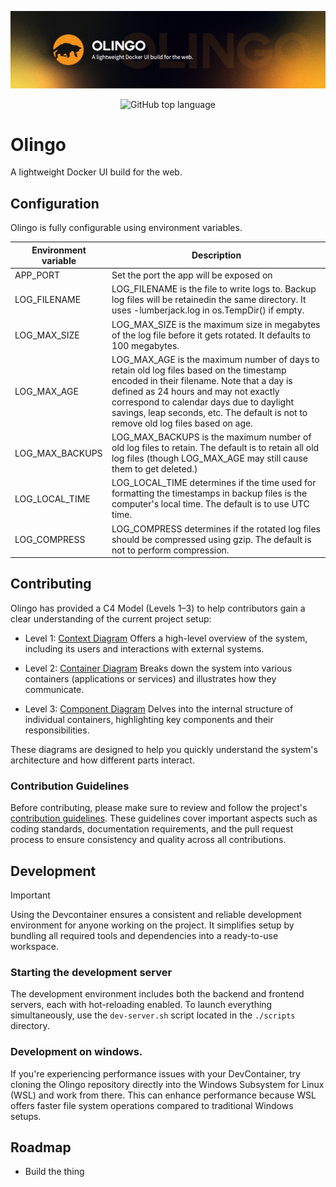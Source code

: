 <div>

![Olingo banner](https://github.com/Olingo-dev/Olingo/blob/canary/.media/identity/olingo_github_banner.png?raw=true)
</div>
<div align="center">

![GitHub top language](https://img.shields.io/github/languages/top/Olingo-dev/Olingo)

</div>

# Olingo
A lightweight Docker UI build for the web.




## Configuration
Olingo is fully configurable using environment variables.

| Environment variable | Description                                                                                                                                                                                                                                                                                                |
|----------------------|------------------------------------------------------------------------------------------------------------------------------------------------------------------------------------------------------------------------------------------------------------------------------------------------------------|
| APP_PORT             | Set the port the app will be exposed on                                                                                                                                                                                                                                                                    |
| LOG_FILENAME         | LOG_FILENAME is the file to write logs to. Backup log files will be retainedin the same directory. It uses -lumberjack.log in os.TempDir() if empty.                                                                                                                                                           |
| LOG_MAX_SIZE         | LOG_MAX_SIZE is the maximum size in megabytes of the log file before it gets rotated. It defaults to 100 megabytes.                                                                                                                                                                                             |
| LOG_MAX_AGE          | LOG_MAX_AGE is the maximum number of days to retain old log files based on the timestamp encoded in their filename. Note that a day is defined as 24 hours and may not exactly correspond to calendar days due to daylight savings, leap seconds, etc. The default is not to remove old log files based on age. |
| LOG_MAX_BACKUPS      | LOG_MAX_BACKUPS is the maximum number of old log files to retain. The default is to retain all old log files (though LOG_MAX_AGE may still cause them to get deleted.)                                                                                                                                                                                                            |
| LOG_LOCAL_TIME       | LOG_LOCAL_TIME determines if the time used for formatting the timestamps in backup files is the computer's local time. The default is to use UTC time.                                                                                                                                                          |
| LOG_COMPRESS         | LOG_COMPRESS determines if the rotated log files should be compressed using gzip. The default is not to perform compression.                                                                                                                                                                                   |                                                                                               
## Contributing
Olingo has provided a C4 Model (Levels 1–3) to help contributors gain a clear understanding of the current project setup:

- Level 1: [Context Diagram](https://github.com/Olingo-dev/Olingo/blob/canary/.media/diagrams/Olingo-context-diagram-lvl1.png)
  Offers a high-level overview of the system, including its users and interactions with external systems.

- Level 2: [Container Diagram](https://github.com/Olingo-dev/Olingo/blob/canary/.media/diagrams/Olingo-container-diagram-lvl2.png)
  Breaks down the system into various containers (applications or services) and illustrates how they communicate.

- Level 3: [Component Diagram](https://github.com/Olingo-dev/Olingo/blob/canary/.media/diagrams/Olingo-component-diagram-lvl3.png)
  Delves into the internal structure of individual containers, highlighting key components and their responsibilities.

These diagrams are designed to help you quickly understand the system's architecture and how different parts interact.



### Contribution Guidelines
Before contributing, please make sure to review and follow the project's [contribution guidelines](./CONTRIBUTING.md). These guidelines cover important aspects such as coding standards, documentation requirements, and the pull request process to ensure consistency and quality across all contributions.

## Development
> [!IMPORTANT]
> Using the Devcontainer ensures a consistent and reliable development environment for anyone working on the project. It simplifies setup by bundling all required tools and dependencies into a ready-to-use workspace.

### Starting the development server
The development environment includes both the backend and frontend servers, each with hot-reloading enabled.
To launch everything simultaneously, use the `dev-server.sh` script located in the `./scripts` directory.


### Development on windows.
If you're experiencing performance issues with your DevContainer, try cloning the Olingo repository directly into the Windows Subsystem for Linux (WSL) and work from there. This can enhance performance because WSL offers faster file system operations compared to traditional Windows setups.


## Roadmap
- Build the thing
